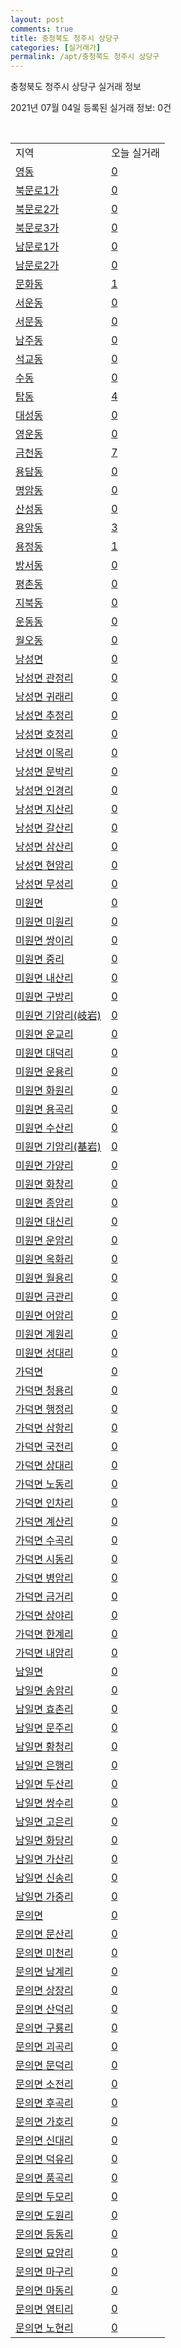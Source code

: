 ```yaml
---
layout: post
comments: true
title: 충청북도 청주시 상당구
categories: [실거래가]
permalink: /apt/충청북도 청주시 상당구
---
```


충청북도 청주시 상당구 실거래 정보

2021년 07월 04일 등록된 실거래 정보: 0건

<script type="text/javascript">
  google.charts.load('current', {'packages':['corechart']});
  google.charts.setOnLoadCallback(drawChart);

  function drawChart() {
    var data = google.visualization.arrayToDataTable([['거래일', '매매', '전월세', '전매'], ['20-07', 177, 147, 80], ['20-08', 178, 145, 60], ['20-09', 163, 133, 44], ['20-10', 220, 133, 48], ['20-11', 273, 178, 95], ['20-12', 272, 128, 39], ['21-01', 307, 191, 23], ['21-02', 308, 161, 22], ['21-03', 395, 157, 32], ['21-04', 312, 156, 39], ['21-05', 310, 111, 39], ['21-06', 185, 72, 21]]);

    var options = {
      title: '최근 유형별 거래량 추이',
      legend: { position: 'bottom' }
    };

    var chart = new google.visualization.LineChart(document.getElementById('columnchart_material'));
    chart.draw(data, (options));
  }
</script>

<div id="columnchart_material" style="width: 95%; margin-left: -35px"></div>
<br>
<table class="sortable">
  <tr>
    <td>지역</td>
    <td>오늘 실거래</td>
  </tr>

  
  <tr class="item">
    <td><a href="충청북도 청주시 상당구 영동">영동</a></td>
    <td><a href="충청북도 청주시 상당구 영동">0</a></td>
  </tr>
    

  <tr class="item">
    <td><a href="충청북도 청주시 상당구 북문로1가">북문로1가</a></td>
    <td><a href="충청북도 청주시 상당구 북문로1가">0</a></td>
  </tr>
    

  <tr class="item">
    <td><a href="충청북도 청주시 상당구 북문로2가">북문로2가</a></td>
    <td><a href="충청북도 청주시 상당구 북문로2가">0</a></td>
  </tr>
    

  <tr class="item">
    <td><a href="충청북도 청주시 상당구 북문로3가">북문로3가</a></td>
    <td><a href="충청북도 청주시 상당구 북문로3가">0</a></td>
  </tr>
    

  <tr class="item">
    <td><a href="충청북도 청주시 상당구 남문로1가">남문로1가</a></td>
    <td><a href="충청북도 청주시 상당구 남문로1가">0</a></td>
  </tr>
    

  <tr class="item">
    <td><a href="충청북도 청주시 상당구 남문로2가">남문로2가</a></td>
    <td><a href="충청북도 청주시 상당구 남문로2가">0</a></td>
  </tr>
    

  <tr class="item">
    <td><a href="충청북도 청주시 상당구 문화동">문화동</a></td>
    <td><a href="충청북도 청주시 상당구 문화동">1</a></td>
  </tr>
    

  <tr class="item">
    <td><a href="충청북도 청주시 상당구 서운동">서운동</a></td>
    <td><a href="충청북도 청주시 상당구 서운동">0</a></td>
  </tr>
    

  <tr class="item">
    <td><a href="충청북도 청주시 상당구 서문동">서문동</a></td>
    <td><a href="충청북도 청주시 상당구 서문동">0</a></td>
  </tr>
    

  <tr class="item">
    <td><a href="충청북도 청주시 상당구 남주동">남주동</a></td>
    <td><a href="충청북도 청주시 상당구 남주동">0</a></td>
  </tr>
    

  <tr class="item">
    <td><a href="충청북도 청주시 상당구 석교동">석교동</a></td>
    <td><a href="충청북도 청주시 상당구 석교동">0</a></td>
  </tr>
    

  <tr class="item">
    <td><a href="충청북도 청주시 상당구 수동">수동</a></td>
    <td><a href="충청북도 청주시 상당구 수동">0</a></td>
  </tr>
    

  <tr class="item">
    <td><a href="충청북도 청주시 상당구 탑동">탑동</a></td>
    <td><a href="충청북도 청주시 상당구 탑동">4</a></td>
  </tr>
    

  <tr class="item">
    <td><a href="충청북도 청주시 상당구 대성동">대성동</a></td>
    <td><a href="충청북도 청주시 상당구 대성동">0</a></td>
  </tr>
    

  <tr class="item">
    <td><a href="충청북도 청주시 상당구 영운동">영운동</a></td>
    <td><a href="충청북도 청주시 상당구 영운동">0</a></td>
  </tr>
    

  <tr class="item">
    <td><a href="충청북도 청주시 상당구 금천동">금천동</a></td>
    <td><a href="충청북도 청주시 상당구 금천동">7</a></td>
  </tr>
    

  <tr class="item">
    <td><a href="충청북도 청주시 상당구 용담동">용담동</a></td>
    <td><a href="충청북도 청주시 상당구 용담동">0</a></td>
  </tr>
    

  <tr class="item">
    <td><a href="충청북도 청주시 상당구 명암동">명암동</a></td>
    <td><a href="충청북도 청주시 상당구 명암동">0</a></td>
  </tr>
    

  <tr class="item">
    <td><a href="충청북도 청주시 상당구 산성동">산성동</a></td>
    <td><a href="충청북도 청주시 상당구 산성동">0</a></td>
  </tr>
    

  <tr class="item">
    <td><a href="충청북도 청주시 상당구 용암동">용암동</a></td>
    <td><a href="충청북도 청주시 상당구 용암동">3</a></td>
  </tr>
    

  <tr class="item">
    <td><a href="충청북도 청주시 상당구 용정동">용정동</a></td>
    <td><a href="충청북도 청주시 상당구 용정동">1</a></td>
  </tr>
    

  <tr class="item">
    <td><a href="충청북도 청주시 상당구 방서동">방서동</a></td>
    <td><a href="충청북도 청주시 상당구 방서동">0</a></td>
  </tr>
    

  <tr class="item">
    <td><a href="충청북도 청주시 상당구 평촌동">평촌동</a></td>
    <td><a href="충청북도 청주시 상당구 평촌동">0</a></td>
  </tr>
    

  <tr class="item">
    <td><a href="충청북도 청주시 상당구 지북동">지북동</a></td>
    <td><a href="충청북도 청주시 상당구 지북동">0</a></td>
  </tr>
    

  <tr class="item">
    <td><a href="충청북도 청주시 상당구 운동동">운동동</a></td>
    <td><a href="충청북도 청주시 상당구 운동동">0</a></td>
  </tr>
    

  <tr class="item">
    <td><a href="충청북도 청주시 상당구 월오동">월오동</a></td>
    <td><a href="충청북도 청주시 상당구 월오동">0</a></td>
  </tr>
    

  <tr class="item">
    <td><a href="충청북도 청주시 상당구 낭성면">낭성면</a></td>
    <td><a href="충청북도 청주시 상당구 낭성면">0</a></td>
  </tr>
    

  <tr class="item">
    <td><a href="충청북도 청주시 상당구 낭성면 관정리">낭성면 관정리</a></td>
    <td><a href="충청북도 청주시 상당구 낭성면 관정리">0</a></td>
  </tr>
    

  <tr class="item">
    <td><a href="충청북도 청주시 상당구 낭성면 귀래리">낭성면 귀래리</a></td>
    <td><a href="충청북도 청주시 상당구 낭성면 귀래리">0</a></td>
  </tr>
    

  <tr class="item">
    <td><a href="충청북도 청주시 상당구 낭성면 추정리">낭성면 추정리</a></td>
    <td><a href="충청북도 청주시 상당구 낭성면 추정리">0</a></td>
  </tr>
    

  <tr class="item">
    <td><a href="충청북도 청주시 상당구 낭성면 호정리">낭성면 호정리</a></td>
    <td><a href="충청북도 청주시 상당구 낭성면 호정리">0</a></td>
  </tr>
    

  <tr class="item">
    <td><a href="충청북도 청주시 상당구 낭성면 이목리">낭성면 이목리</a></td>
    <td><a href="충청북도 청주시 상당구 낭성면 이목리">0</a></td>
  </tr>
    

  <tr class="item">
    <td><a href="충청북도 청주시 상당구 낭성면 문박리">낭성면 문박리</a></td>
    <td><a href="충청북도 청주시 상당구 낭성면 문박리">0</a></td>
  </tr>
    

  <tr class="item">
    <td><a href="충청북도 청주시 상당구 낭성면 인경리">낭성면 인경리</a></td>
    <td><a href="충청북도 청주시 상당구 낭성면 인경리">0</a></td>
  </tr>
    

  <tr class="item">
    <td><a href="충청북도 청주시 상당구 낭성면 지산리">낭성면 지산리</a></td>
    <td><a href="충청북도 청주시 상당구 낭성면 지산리">0</a></td>
  </tr>
    

  <tr class="item">
    <td><a href="충청북도 청주시 상당구 낭성면 갈산리">낭성면 갈산리</a></td>
    <td><a href="충청북도 청주시 상당구 낭성면 갈산리">0</a></td>
  </tr>
    

  <tr class="item">
    <td><a href="충청북도 청주시 상당구 낭성면 삼산리">낭성면 삼산리</a></td>
    <td><a href="충청북도 청주시 상당구 낭성면 삼산리">0</a></td>
  </tr>
    

  <tr class="item">
    <td><a href="충청북도 청주시 상당구 낭성면 현암리">낭성면 현암리</a></td>
    <td><a href="충청북도 청주시 상당구 낭성면 현암리">0</a></td>
  </tr>
    

  <tr class="item">
    <td><a href="충청북도 청주시 상당구 낭성면 무성리">낭성면 무성리</a></td>
    <td><a href="충청북도 청주시 상당구 낭성면 무성리">0</a></td>
  </tr>
    

  <tr class="item">
    <td><a href="충청북도 청주시 상당구 미원면">미원면</a></td>
    <td><a href="충청북도 청주시 상당구 미원면">0</a></td>
  </tr>
    

  <tr class="item">
    <td><a href="충청북도 청주시 상당구 미원면 미원리">미원면 미원리</a></td>
    <td><a href="충청북도 청주시 상당구 미원면 미원리">0</a></td>
  </tr>
    

  <tr class="item">
    <td><a href="충청북도 청주시 상당구 미원면 쌍이리">미원면 쌍이리</a></td>
    <td><a href="충청북도 청주시 상당구 미원면 쌍이리">0</a></td>
  </tr>
    

  <tr class="item">
    <td><a href="충청북도 청주시 상당구 미원면 중리">미원면 중리</a></td>
    <td><a href="충청북도 청주시 상당구 미원면 중리">0</a></td>
  </tr>
    

  <tr class="item">
    <td><a href="충청북도 청주시 상당구 미원면 내산리">미원면 내산리</a></td>
    <td><a href="충청북도 청주시 상당구 미원면 내산리">0</a></td>
  </tr>
    

  <tr class="item">
    <td><a href="충청북도 청주시 상당구 미원면 구방리">미원면 구방리</a></td>
    <td><a href="충청북도 청주시 상당구 미원면 구방리">0</a></td>
  </tr>
    

  <tr class="item">
    <td><a href="충청북도 청주시 상당구 미원면 기암리(岐岩)">미원면 기암리(岐岩)</a></td>
    <td><a href="충청북도 청주시 상당구 미원면 기암리(岐岩)">0</a></td>
  </tr>
    

  <tr class="item">
    <td><a href="충청북도 청주시 상당구 미원면 운교리">미원면 운교리</a></td>
    <td><a href="충청북도 청주시 상당구 미원면 운교리">0</a></td>
  </tr>
    

  <tr class="item">
    <td><a href="충청북도 청주시 상당구 미원면 대덕리">미원면 대덕리</a></td>
    <td><a href="충청북도 청주시 상당구 미원면 대덕리">0</a></td>
  </tr>
    

  <tr class="item">
    <td><a href="충청북도 청주시 상당구 미원면 운용리">미원면 운용리</a></td>
    <td><a href="충청북도 청주시 상당구 미원면 운용리">0</a></td>
  </tr>
    

  <tr class="item">
    <td><a href="충청북도 청주시 상당구 미원면 화원리">미원면 화원리</a></td>
    <td><a href="충청북도 청주시 상당구 미원면 화원리">0</a></td>
  </tr>
    

  <tr class="item">
    <td><a href="충청북도 청주시 상당구 미원면 용곡리">미원면 용곡리</a></td>
    <td><a href="충청북도 청주시 상당구 미원면 용곡리">0</a></td>
  </tr>
    

  <tr class="item">
    <td><a href="충청북도 청주시 상당구 미원면 수산리">미원면 수산리</a></td>
    <td><a href="충청북도 청주시 상당구 미원면 수산리">0</a></td>
  </tr>
    

  <tr class="item">
    <td><a href="충청북도 청주시 상당구 미원면 기암리(基岩)">미원면 기암리(基岩)</a></td>
    <td><a href="충청북도 청주시 상당구 미원면 기암리(基岩)">0</a></td>
  </tr>
    

  <tr class="item">
    <td><a href="충청북도 청주시 상당구 미원면 가양리">미원면 가양리</a></td>
    <td><a href="충청북도 청주시 상당구 미원면 가양리">0</a></td>
  </tr>
    

  <tr class="item">
    <td><a href="충청북도 청주시 상당구 미원면 화창리">미원면 화창리</a></td>
    <td><a href="충청북도 청주시 상당구 미원면 화창리">0</a></td>
  </tr>
    

  <tr class="item">
    <td><a href="충청북도 청주시 상당구 미원면 종암리">미원면 종암리</a></td>
    <td><a href="충청북도 청주시 상당구 미원면 종암리">0</a></td>
  </tr>
    

  <tr class="item">
    <td><a href="충청북도 청주시 상당구 미원면 대신리">미원면 대신리</a></td>
    <td><a href="충청북도 청주시 상당구 미원면 대신리">0</a></td>
  </tr>
    

  <tr class="item">
    <td><a href="충청북도 청주시 상당구 미원면 운암리">미원면 운암리</a></td>
    <td><a href="충청북도 청주시 상당구 미원면 운암리">0</a></td>
  </tr>
    

  <tr class="item">
    <td><a href="충청북도 청주시 상당구 미원면 옥화리">미원면 옥화리</a></td>
    <td><a href="충청북도 청주시 상당구 미원면 옥화리">0</a></td>
  </tr>
    

  <tr class="item">
    <td><a href="충청북도 청주시 상당구 미원면 월용리">미원면 월용리</a></td>
    <td><a href="충청북도 청주시 상당구 미원면 월용리">0</a></td>
  </tr>
    

  <tr class="item">
    <td><a href="충청북도 청주시 상당구 미원면 금관리">미원면 금관리</a></td>
    <td><a href="충청북도 청주시 상당구 미원면 금관리">0</a></td>
  </tr>
    

  <tr class="item">
    <td><a href="충청북도 청주시 상당구 미원면 어암리">미원면 어암리</a></td>
    <td><a href="충청북도 청주시 상당구 미원면 어암리">0</a></td>
  </tr>
    

  <tr class="item">
    <td><a href="충청북도 청주시 상당구 미원면 계원리">미원면 계원리</a></td>
    <td><a href="충청북도 청주시 상당구 미원면 계원리">0</a></td>
  </tr>
    

  <tr class="item">
    <td><a href="충청북도 청주시 상당구 미원면 성대리">미원면 성대리</a></td>
    <td><a href="충청북도 청주시 상당구 미원면 성대리">0</a></td>
  </tr>
    

  <tr class="item">
    <td><a href="충청북도 청주시 상당구 가덕면">가덕면</a></td>
    <td><a href="충청북도 청주시 상당구 가덕면">0</a></td>
  </tr>
    

  <tr class="item">
    <td><a href="충청북도 청주시 상당구 가덕면 청용리">가덕면 청용리</a></td>
    <td><a href="충청북도 청주시 상당구 가덕면 청용리">0</a></td>
  </tr>
    

  <tr class="item">
    <td><a href="충청북도 청주시 상당구 가덕면 행정리">가덕면 행정리</a></td>
    <td><a href="충청북도 청주시 상당구 가덕면 행정리">0</a></td>
  </tr>
    

  <tr class="item">
    <td><a href="충청북도 청주시 상당구 가덕면 삼항리">가덕면 삼항리</a></td>
    <td><a href="충청북도 청주시 상당구 가덕면 삼항리">0</a></td>
  </tr>
    

  <tr class="item">
    <td><a href="충청북도 청주시 상당구 가덕면 국전리">가덕면 국전리</a></td>
    <td><a href="충청북도 청주시 상당구 가덕면 국전리">0</a></td>
  </tr>
    

  <tr class="item">
    <td><a href="충청북도 청주시 상당구 가덕면 상대리">가덕면 상대리</a></td>
    <td><a href="충청북도 청주시 상당구 가덕면 상대리">0</a></td>
  </tr>
    

  <tr class="item">
    <td><a href="충청북도 청주시 상당구 가덕면 노동리">가덕면 노동리</a></td>
    <td><a href="충청북도 청주시 상당구 가덕면 노동리">0</a></td>
  </tr>
    

  <tr class="item">
    <td><a href="충청북도 청주시 상당구 가덕면 인차리">가덕면 인차리</a></td>
    <td><a href="충청북도 청주시 상당구 가덕면 인차리">0</a></td>
  </tr>
    

  <tr class="item">
    <td><a href="충청북도 청주시 상당구 가덕면 계산리">가덕면 계산리</a></td>
    <td><a href="충청북도 청주시 상당구 가덕면 계산리">0</a></td>
  </tr>
    

  <tr class="item">
    <td><a href="충청북도 청주시 상당구 가덕면 수곡리">가덕면 수곡리</a></td>
    <td><a href="충청북도 청주시 상당구 가덕면 수곡리">0</a></td>
  </tr>
    

  <tr class="item">
    <td><a href="충청북도 청주시 상당구 가덕면 시동리">가덕면 시동리</a></td>
    <td><a href="충청북도 청주시 상당구 가덕면 시동리">0</a></td>
  </tr>
    

  <tr class="item">
    <td><a href="충청북도 청주시 상당구 가덕면 병암리">가덕면 병암리</a></td>
    <td><a href="충청북도 청주시 상당구 가덕면 병암리">0</a></td>
  </tr>
    

  <tr class="item">
    <td><a href="충청북도 청주시 상당구 가덕면 금거리">가덕면 금거리</a></td>
    <td><a href="충청북도 청주시 상당구 가덕면 금거리">0</a></td>
  </tr>
    

  <tr class="item">
    <td><a href="충청북도 청주시 상당구 가덕면 상야리">가덕면 상야리</a></td>
    <td><a href="충청북도 청주시 상당구 가덕면 상야리">0</a></td>
  </tr>
    

  <tr class="item">
    <td><a href="충청북도 청주시 상당구 가덕면 한계리">가덕면 한계리</a></td>
    <td><a href="충청북도 청주시 상당구 가덕면 한계리">0</a></td>
  </tr>
    

  <tr class="item">
    <td><a href="충청북도 청주시 상당구 가덕면 내암리">가덕면 내암리</a></td>
    <td><a href="충청북도 청주시 상당구 가덕면 내암리">0</a></td>
  </tr>
    

  <tr class="item">
    <td><a href="충청북도 청주시 상당구 남일면">남일면</a></td>
    <td><a href="충청북도 청주시 상당구 남일면">0</a></td>
  </tr>
    

  <tr class="item">
    <td><a href="충청북도 청주시 상당구 남일면 송암리">남일면 송암리</a></td>
    <td><a href="충청북도 청주시 상당구 남일면 송암리">0</a></td>
  </tr>
    

  <tr class="item">
    <td><a href="충청북도 청주시 상당구 남일면 효촌리">남일면 효촌리</a></td>
    <td><a href="충청북도 청주시 상당구 남일면 효촌리">0</a></td>
  </tr>
    

  <tr class="item">
    <td><a href="충청북도 청주시 상당구 남일면 문주리">남일면 문주리</a></td>
    <td><a href="충청북도 청주시 상당구 남일면 문주리">0</a></td>
  </tr>
    

  <tr class="item">
    <td><a href="충청북도 청주시 상당구 남일면 황청리">남일면 황청리</a></td>
    <td><a href="충청북도 청주시 상당구 남일면 황청리">0</a></td>
  </tr>
    

  <tr class="item">
    <td><a href="충청북도 청주시 상당구 남일면 은행리">남일면 은행리</a></td>
    <td><a href="충청북도 청주시 상당구 남일면 은행리">0</a></td>
  </tr>
    

  <tr class="item">
    <td><a href="충청북도 청주시 상당구 남일면 두산리">남일면 두산리</a></td>
    <td><a href="충청북도 청주시 상당구 남일면 두산리">0</a></td>
  </tr>
    

  <tr class="item">
    <td><a href="충청북도 청주시 상당구 남일면 쌍수리">남일면 쌍수리</a></td>
    <td><a href="충청북도 청주시 상당구 남일면 쌍수리">0</a></td>
  </tr>
    

  <tr class="item">
    <td><a href="충청북도 청주시 상당구 남일면 고은리">남일면 고은리</a></td>
    <td><a href="충청북도 청주시 상당구 남일면 고은리">0</a></td>
  </tr>
    

  <tr class="item">
    <td><a href="충청북도 청주시 상당구 남일면 화당리">남일면 화당리</a></td>
    <td><a href="충청북도 청주시 상당구 남일면 화당리">0</a></td>
  </tr>
    

  <tr class="item">
    <td><a href="충청북도 청주시 상당구 남일면 가산리">남일면 가산리</a></td>
    <td><a href="충청북도 청주시 상당구 남일면 가산리">0</a></td>
  </tr>
    

  <tr class="item">
    <td><a href="충청북도 청주시 상당구 남일면 신송리">남일면 신송리</a></td>
    <td><a href="충청북도 청주시 상당구 남일면 신송리">0</a></td>
  </tr>
    

  <tr class="item">
    <td><a href="충청북도 청주시 상당구 남일면 가중리">남일면 가중리</a></td>
    <td><a href="충청북도 청주시 상당구 남일면 가중리">0</a></td>
  </tr>
    

  <tr class="item">
    <td><a href="충청북도 청주시 상당구 문의면">문의면</a></td>
    <td><a href="충청북도 청주시 상당구 문의면">0</a></td>
  </tr>
    

  <tr class="item">
    <td><a href="충청북도 청주시 상당구 문의면 문산리">문의면 문산리</a></td>
    <td><a href="충청북도 청주시 상당구 문의면 문산리">0</a></td>
  </tr>
    

  <tr class="item">
    <td><a href="충청북도 청주시 상당구 문의면 미천리">문의면 미천리</a></td>
    <td><a href="충청북도 청주시 상당구 문의면 미천리">0</a></td>
  </tr>
    

  <tr class="item">
    <td><a href="충청북도 청주시 상당구 문의면 남계리">문의면 남계리</a></td>
    <td><a href="충청북도 청주시 상당구 문의면 남계리">0</a></td>
  </tr>
    

  <tr class="item">
    <td><a href="충청북도 청주시 상당구 문의면 상장리">문의면 상장리</a></td>
    <td><a href="충청북도 청주시 상당구 문의면 상장리">0</a></td>
  </tr>
    

  <tr class="item">
    <td><a href="충청북도 청주시 상당구 문의면 산덕리">문의면 산덕리</a></td>
    <td><a href="충청북도 청주시 상당구 문의면 산덕리">0</a></td>
  </tr>
    

  <tr class="item">
    <td><a href="충청북도 청주시 상당구 문의면 구룡리">문의면 구룡리</a></td>
    <td><a href="충청북도 청주시 상당구 문의면 구룡리">0</a></td>
  </tr>
    

  <tr class="item">
    <td><a href="충청북도 청주시 상당구 문의면 괴곡리">문의면 괴곡리</a></td>
    <td><a href="충청북도 청주시 상당구 문의면 괴곡리">0</a></td>
  </tr>
    

  <tr class="item">
    <td><a href="충청북도 청주시 상당구 문의면 문덕리">문의면 문덕리</a></td>
    <td><a href="충청북도 청주시 상당구 문의면 문덕리">0</a></td>
  </tr>
    

  <tr class="item">
    <td><a href="충청북도 청주시 상당구 문의면 소전리">문의면 소전리</a></td>
    <td><a href="충청북도 청주시 상당구 문의면 소전리">0</a></td>
  </tr>
    

  <tr class="item">
    <td><a href="충청북도 청주시 상당구 문의면 후곡리">문의면 후곡리</a></td>
    <td><a href="충청북도 청주시 상당구 문의면 후곡리">0</a></td>
  </tr>
    

  <tr class="item">
    <td><a href="충청북도 청주시 상당구 문의면 가호리">문의면 가호리</a></td>
    <td><a href="충청북도 청주시 상당구 문의면 가호리">0</a></td>
  </tr>
    

  <tr class="item">
    <td><a href="충청북도 청주시 상당구 문의면 신대리">문의면 신대리</a></td>
    <td><a href="충청북도 청주시 상당구 문의면 신대리">0</a></td>
  </tr>
    

  <tr class="item">
    <td><a href="충청북도 청주시 상당구 문의면 덕유리">문의면 덕유리</a></td>
    <td><a href="충청북도 청주시 상당구 문의면 덕유리">0</a></td>
  </tr>
    

  <tr class="item">
    <td><a href="충청북도 청주시 상당구 문의면 품곡리">문의면 품곡리</a></td>
    <td><a href="충청북도 청주시 상당구 문의면 품곡리">0</a></td>
  </tr>
    

  <tr class="item">
    <td><a href="충청북도 청주시 상당구 문의면 두모리">문의면 두모리</a></td>
    <td><a href="충청북도 청주시 상당구 문의면 두모리">0</a></td>
  </tr>
    

  <tr class="item">
    <td><a href="충청북도 청주시 상당구 문의면 도원리">문의면 도원리</a></td>
    <td><a href="충청북도 청주시 상당구 문의면 도원리">0</a></td>
  </tr>
    

  <tr class="item">
    <td><a href="충청북도 청주시 상당구 문의면 등동리">문의면 등동리</a></td>
    <td><a href="충청북도 청주시 상당구 문의면 등동리">0</a></td>
  </tr>
    

  <tr class="item">
    <td><a href="충청북도 청주시 상당구 문의면 묘암리">문의면 묘암리</a></td>
    <td><a href="충청북도 청주시 상당구 문의면 묘암리">0</a></td>
  </tr>
    

  <tr class="item">
    <td><a href="충청북도 청주시 상당구 문의면 마구리">문의면 마구리</a></td>
    <td><a href="충청북도 청주시 상당구 문의면 마구리">0</a></td>
  </tr>
    

  <tr class="item">
    <td><a href="충청북도 청주시 상당구 문의면 마동리">문의면 마동리</a></td>
    <td><a href="충청북도 청주시 상당구 문의면 마동리">0</a></td>
  </tr>
    

  <tr class="item">
    <td><a href="충청북도 청주시 상당구 문의면 염티리">문의면 염티리</a></td>
    <td><a href="충청북도 청주시 상당구 문의면 염티리">0</a></td>
  </tr>
    

  <tr class="item">
    <td><a href="충청북도 청주시 상당구 문의면 노현리">문의면 노현리</a></td>
    <td><a href="충청북도 청주시 상당구 문의면 노현리">0</a></td>
  </tr>
    


</table>


    